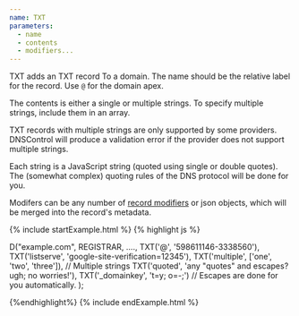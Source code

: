 ```yaml
---
name: TXT
parameters:
  - name
  - contents
  - modifiers...
---
```


TXT adds an TXT record To a domain. The name should be the relative
label for the record. Use `@` for the domain apex.

The contents is either a single or multiple strings.  To
specify multiple strings, include them in an array.

TXT records with multiple strings are only supported by some
providers. DNSControl will produce a validation error if the
provider does not support multiple strings.

Each string is a JavaScript string (quoted using single or double
quotes).  The (somewhat complex) quoting rules of the DNS protocol
will be done for you.

Modifers can be any number of [record modifiers](#record-modifiers) or json objects, which will be merged into the record's metadata.

{% include startExample.html %}
{% highlight js %}

D("example.com", REGISTRAR, ....,
  TXT('@', '598611146-3338560'),
  TXT('listserve', 'google-site-verification=12345'),
  TXT('multiple', ['one', 'two', 'three']),  // Multiple strings
  TXT('quoted', 'any "quotes" and escapes? ugh; no worries!'),
  TXT('_domainkey', 't=y; o=-;') // Escapes are done for you automatically.
);

{%endhighlight%}
{% include endExample.html %}
